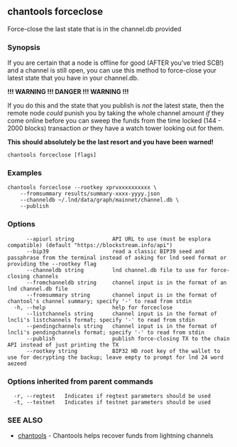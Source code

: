 ## chantools forceclose

Force-close the last state that is in the channel.db provided

### Synopsis

If you are certain that a node is offline for good (AFTER
you've tried SCB!) and a channel is still open, you can use this method to
force-close your latest state that you have in your channel.db.

**!!! WARNING !!! DANGER !!! WARNING !!!**

If you do this and the state that you publish is *not* the latest state, then
the remote node *could* punish you by taking the whole channel amount *if* they
come online before you can sweep the funds from the time locked (144 - 2000
blocks) transaction *or* they have a watch tower looking out for them.

**This should absolutely be the last resort and you have been warned!**

```
chantools forceclose [flags]
```

### Examples

```
chantools forceclose --rootkey xprvxxxxxxxxxx \
	--fromsummary results/summary-xxxx-yyyy.json
	--channeldb ~/.lnd/data/graph/mainnet/channel.db \
	--publish
```

### Options

```
      --apiurl string            API URL to use (must be esplora compatible) (default "https://blockstream.info/api")
      --bip39                    read a classic BIP39 seed and passphrase from the terminal instead of asking for lnd seed format or providing the --rootkey flag
      --channeldb string         lnd channel.db file to use for force-closing channels
      --fromchanneldb string     channel input is in the format of an lnd channel.db file
      --fromsummary string       channel input is in the format of chantool's channel summary; specify '-' to read from stdin
  -h, --help                     help for forceclose
      --listchannels string      channel input is in the format of lncli's listchannels format; specify '-' to read from stdin
      --pendingchannels string   channel input is in the format of lncli's pendingchannels format; specify '-' to read from stdin
      --publish                  publish force-closing TX to the chain API instead of just printing the TX
      --rootkey string           BIP32 HD root key of the wallet to use for decrypting the backup; leave empty to prompt for lnd 24 word aezeed
```

### Options inherited from parent commands

```
  -r, --regtest   Indicates if regtest parameters should be used
  -t, --testnet   Indicates if testnet parameters should be used
```

### SEE ALSO

* [chantools](chantools.md)	 - Chantools helps recover funds from lightning channels

